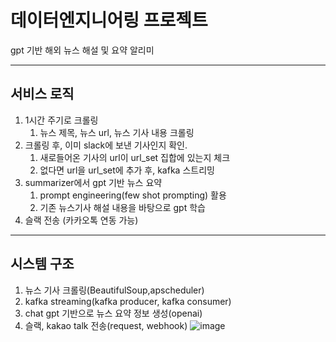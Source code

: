 # 데이터엔지니어링 프로젝트
gpt 기반 해외 뉴스 해설 및 요약 알리미

---

## 서비스 로직

1. 1시간 주기로 크롤링
    1. 뉴스 제목, 뉴스 url, 뉴스 기사 내용 크롤링 
2. 크롤링 후, 이미 slack에 보낸 기사인지 확인.
    1. 새로들어온 기사의 url이 url_set 집합에 있는지 체크
    2. 없다면 url을 url_set에 추가 후, kafka 스트리밍
3. summarizer에서 gpt 기반 뉴스 요약
    1. prompt engineering(few shot prompting) 활용 
    2. 기존 뉴스기사 해설 내용을 바탕으로 gpt 학습
4. 슬랙 전송 (카카오톡 연동 가능)

---

## 시스템 구조

1. 뉴스 기사 크롤링(BeautifulSoup,apscheduler)
2. kafka streaming(kafka producer, kafka consumer)
2. chat gpt 기반으로 뉴스 요약 정보 생성(openai)
3. 슬랙, kakao talk 전송(request, webhook)
![image](https://github.com/KimUnderTheSky/news_summarizer/assets/96776691/822f9693-9917-44a6-b02d-4d57eb55a69d)
